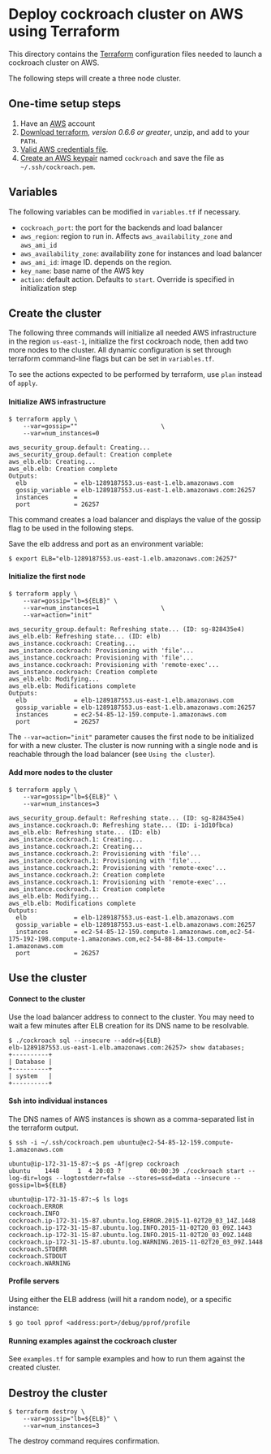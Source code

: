 # Deploy cockroach cluster on AWS using Terraform

This directory contains the [Terraform](https://terraform.io/) configuration
files needed to launch a cockroach cluster on AWS.

The following steps will create a three node cluster.

## One-time setup steps
1. Have an [AWS](http://aws.amazon.com/) account
2. [Download terraform](https://terraform.io/downloads.html), *version 0.6.6 or greater*, unzip, and add to your `PATH`.
3. [Valid AWS credentials file](http://docs.aws.amazon.com/cli/latest/userguide/cli-chap-getting-set-up.html#cli-signup).
4. [Create an AWS keypair](https://console.aws.amazon.com/ec2/v2/home?region=us-east-1#KeyPairs:sort=keyName) named `cockroach` and save the file as `~/.ssh/cockroach.pem`.

## Variables

The following variables can be modified in `variables.tf` if necessary.
* `cockroach_port`: the port for the backends and load balancer
* `aws_region`: region to run in. Affects `aws_availability_zone` and `aws_ami_id`
* `aws_availability_zone`: availability zone for instances and load balancer
* `aws_ami_id`: image ID. depends on the region.
* `key_name`: base name of the AWS key
* `action`: default action. Defaults to `start`. Override is specified in initialization step

## Create the cluster

The following three commands will initialize all needed AWS infrastructure in the region `us-east-1`,
initialize the first cockroach node, then add two more nodes to the cluster.
All dynamic configuration is set through terraform command-line flags but can be set in `variables.tf`.

To see the actions expected to be performed by terraform, use `plan` instead of `apply`.

#### Initialize AWS infrastructure

```
$ terraform apply \
    --var=gossip=""                       \
    --var=num_instances=0

aws_security_group.default: Creating...
aws_security_group.default: Creation complete
aws_elb.elb: Creating...
aws_elb.elb: Creation complete
Outputs:
  elb             = elb-1289187553.us-east-1.elb.amazonaws.com
  gossip_variable = elb-1289187553.us-east-1.elb.amazonaws.com:26257
  instances       = 
  port            = 26257

```

This command creates a load balancer and displays the value of the gossip flag to be used in the
following steps.

Save the elb address and port as an environment variable:
```
$ export ELB="elb-1289187553.us-east-1.elb.amazonaws.com:26257"
```

#### Initialize the first node

```
$ terraform apply \
    --var=gossip="lb=${ELB}" \
    --var=num_instances=1                 \
    --var=action="init"

aws_security_group.default: Refreshing state... (ID: sg-828435e4)
aws_elb.elb: Refreshing state... (ID: elb)
aws_instance.cockroach: Creating...
aws_instance.cockroach: Provisioning with 'file'...
aws_instance.cockroach: Provisioning with 'file'...
aws_instance.cockroach: Provisioning with 'remote-exec'...
aws_instance.cockroach: Creation complete
aws_elb.elb: Modifying...
aws_elb.elb: Modifications complete
Outputs:
  elb             = elb-1289187553.us-east-1.elb.amazonaws.com
  gossip_variable = elb-1289187553.us-east-1.elb.amazonaws.com:26257
  instances       = ec2-54-85-12-159.compute-1.amazonaws.com
  port            = 26257

```

The `--var=action="init"` parameter causes the first node to be initialized for with a new cluster.
The cluster is now running with a single node and is reachable through the load balancer (see `Using the cluster`).

#### Add more nodes to the cluster

```
$ terraform apply \
    --var=gossip="lb=${ELB}" \
    --var=num_instances=3

aws_security_group.default: Refreshing state... (ID: sg-828435e4)
aws_instance.cockroach.0: Refreshing state... (ID: i-1d10fbca)
aws_elb.elb: Refreshing state... (ID: elb)
aws_instance.cockroach.1: Creating...
aws_instance.cockroach.2: Creating...
aws_instance.cockroach.2: Provisioning with 'file'...
aws_instance.cockroach.1: Provisioning with 'file'...
aws_instance.cockroach.2: Provisioning with 'remote-exec'...
aws_instance.cockroach.2: Creation complete
aws_instance.cockroach.1: Provisioning with 'remote-exec'...
aws_instance.cockroach.1: Creation complete
aws_elb.elb: Modifying...
aws_elb.elb: Modifications complete
Outputs:
  elb             = elb-1289187553.us-east-1.elb.amazonaws.com
  gossip_variable = elb-1289187553.us-east-1.elb.amazonaws.com:26257
  instances       = ec2-54-85-12-159.compute-1.amazonaws.com,ec2-54-175-192-198.compute-1.amazonaws.com,ec2-54-88-84-13.compute-1.amazonaws.com
  port            = 26257

```

## Use the cluster

#### Connect to the cluster

Use the load balancer address to connect to the cluster. You may need to wait a few minutes after
ELB creation for its DNS name to be resolvable.

```
$ ./cockroach sql --insecure --addr=${ELB}
elb-1289187553.us-east-1.elb.amazonaws.com:26257> show databases;
+----------+
| Database |
+----------+
| system   |
+----------+
```

#### Ssh into individual instances

The DNS names of AWS instances is shown as a comma-separated list in the terraform output.

```
$ ssh -i ~/.ssh/cockroach.pem ubuntu@ec2-54-85-12-159.compute-1.amazonaws.com

ubuntu@ip-172-31-15-87:~$ ps -Af|grep cockroach
ubuntu    1448     1  4 20:03 ?        00:00:39 ./cockroach start --log-dir=logs --logtostderr=false --stores=ssd=data --insecure --gossip=lb=${ELB}

ubuntu@ip-172-31-15-87:~$ ls logs
cockroach.ERROR
cockroach.INFO
cockroach.ip-172-31-15-87.ubuntu.log.ERROR.2015-11-02T20_03_14Z.1448
cockroach.ip-172-31-15-87.ubuntu.log.INFO.2015-11-02T20_03_09Z.1443
cockroach.ip-172-31-15-87.ubuntu.log.INFO.2015-11-02T20_03_09Z.1448
cockroach.ip-172-31-15-87.ubuntu.log.WARNING.2015-11-02T20_03_09Z.1448
cockroach.STDERR
cockroach.STDOUT
cockroach.WARNING

```

#### Profile servers

Using either the ELB address (will hit a random node), or a specific instance:
```
$ go tool pprof <address:port>/debug/pprof/profile
```

#### Running examples against the cockroach cluster

See `examples.tf` for sample examples and how to run them against the created cluster.

## Destroy the cluster

```
$ terraform destroy \
    --var=gossip="lb=${ELB}" \
    --var=num_instances=3
```

The destroy command requires confirmation.
